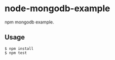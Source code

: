 node-mongodb-example
==============================================================================

npm mongodb example.


Usage
------------------------------------------------------------------------------

    $ npm install
    $ npm test

